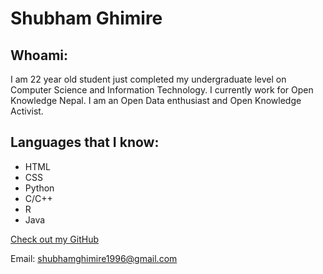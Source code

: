 # Shubham Ghimire

## Whoami:
I am 22 year old student just completed my undergraduate level on Computer Science and Information Technology. I currently work for Open Knowledge Nepal. I am an Open Data enthusiast and Open Knowledge Activist.



## Languages that I know:

- HTML
- CSS
- Python
- C/C++
- R
- Java


[Check out my GitHub](https://github.com/shubhamghimire)

Email: shubhamghimire1996@gmail.com
